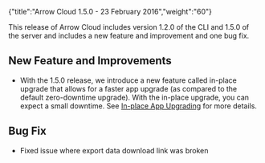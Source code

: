 {"title":"Arrow Cloud 1.5.0 - 23 February 2016","weight":"60"}

This release of Arrow Cloud includes version 1.2.0 of the CLI and 1.5.0 of the server and includes a new feature and improvement and one bug fix.

## New Feature and Improvements

* With the 1.5.0 release, we introduce a new feature called in-place upgrade that allows for a faster app upgrade (as compared to the default zero-downtime upgrade). With the in-place upgrade, you can expect a small downtime. See [In-place App Upgrading](/docs/appc/AMPLIFY_Runtime_Services/AMPLIFY_Runtime_Services_How-tos/In-place_App_Upgrading/) for more details.


## Bug Fix

* Fixed issue where export data download link was broken
